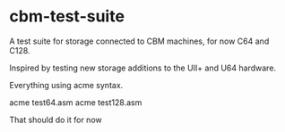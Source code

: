 # cbm-test-suite

A test suite for storage connected to CBM machines, for now C64 and C128.

Inspired by testing new storage additions to the UII+ and U64 hardware.

Everything using acme syntax.

acme test64.asm
acme test128.asm

That should do it for now
